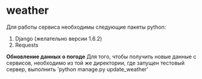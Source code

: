 weather
=======
Для работы сервиса необходимы следующие пакеты python:
1) Django (желательно версии 1.6.2)
2) Requests

**Обновление данных о погоде**
Для того, чтобы получить новые данные с сервисов, необходимо из той же директории, где запущен тестовый сервер, выполнить 'python manage.py update_weather'